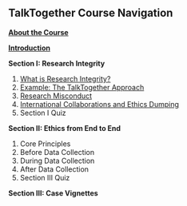 ## TalkTogether Course Navigation

**[About the Course](index.md)**

**[Introduction](intro.md)**

**Section I: Research Integrity**
1. [What is Research Integrity?](integrity.md)
2. [Example: The TalkTogether Approach](integrity-tt.md)
3. [Research Misconduct](integrity-misconduct.md)
4. [International Collaborations and Ethics Dumping](integrity-global.md)
5. Section I Quiz

**Section II: Ethics from End to End**
1. Core Principles
2. Before Data Collection
3. During Data Collection
4. After Data Collection
5. Section III Quiz

**Section III: Case Vignettes**
